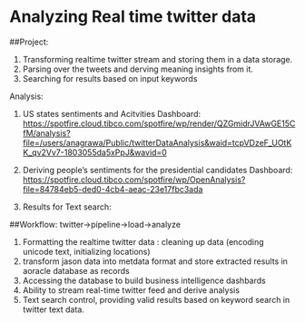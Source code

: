 # Analyzing Real time twitter data 

##Project: 
1. Transforming realtime twitter stream and storing them in a data storage. 
2. Parsing over the tweets and derving meaning insights from it. 
3. Searching for results based on input keywords

Analysis:

1. US states sentiments and Acitvities
Dashboard:
https://spotfire.cloud.tibco.com/spotfire/wp/render/QZGmidrJVAwGE15CfM/analysis?file=/users/anagrawa/Public/twitterDataAnalysis&waid=tcpVDzeF_UOtKK_qv2Vv7-1803055da5xPpJ&wavid=0

2. Deriving people’s sentiments for the presidential candidates
Dashboard:
https://spotfire.cloud.tibco.com/spotfire/wp/OpenAnalysis?file=84784eb5-ded0-4cb4-aeac-23e17fbc3ada

3. Results for Text search:

   

##Workflow: 
twitter->pipeline->load->analyze

1. Formatting the realtime twitter data : cleaning up data (encoding unicode text, initializing locations)
2. transform jason data into metdata format and store extracted results in aoracle database as records
3. Accessing the database to build business intelligence dashbards
4. Ability to stream real-time twitter feed and derive analysis
5. Text search control, providing valid results based on keyword search in twitter text data.
